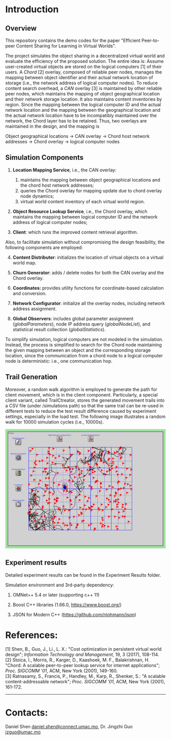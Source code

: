 # Introduction

## Overview
This repository contains the demo codes for the paper "Efficient Peer-to-peer Content Sharing for Learning in Virtual Worlds".

The project simulates the object sharing in a decentralized virtual world and evaluate the efficiency of the proposed solution. The entire idea is: Assume user-created virtual objects are stored on the logical computers [1] of their users. A *Chord* [2] overlay, composed of reliable peer nodes, manages the mapping between object identifier and their actual network location of storage (i.e., the network address of logical computer nodes). To reduce content search overhead, a *CAN* overlay [3] is maintained by other reliable peer nodes, which maintains the mapping of object geographical location and their network storage location. It also maintains content inventories by region. Since the mapping between the logical computer ID and the actual network location and the mapping between the geographical location and the actual network location have to be incompatibly maintained over the network, the Chord layer has to be retained. Thus, two overlays are maintained in the design, and the mapping is

Object geographical locations -> CAN overlay -> Chord host network addresses -> Chord overlay -> logical computer nodes

## Simulation Components

1. **Location Mapping Service**, i.e., the CAN overlay:
	1. maintains the mapping between object geographical locations and the chord host network addresses;
	2. queries the Chord overlay for mapping update due to chord overlay node dynamics;
	3. virtual world content inventory of each virtual world region.
	
2. **Object Resource Lookup Service**, i.e., the Chord overlay, which maintains the mapping between logical computer ID and the network address of logical computer nodes;

3. **Client**: which runs the improved content retrieval algorithm.

Also, to facilitate simulation without compromising the design feasibility, the following components are employed:

4. **Content Distributer**: initializes the location of virtual objects on a virtual world map.

5. **Churn Generator**: adds / delete nodes for both the CAN overlay and the Chord overlay.

6. **Coordinates:** provides utility functions for coordinate-based calculation and conversion.

7. **Network Configurator**: initialize all the overlay nodes, including network address assignment.

8. **Global Observers**: includes global parameter assignment (*globalParameters*), node IP address query (*globalNodeList*), and statistical result collection (*globalStatistics*).

To simplify simulation, logical computers are not modeled in the simulation. Instead, the process is simplified to search for the Chord node maintaining the given mapping between an object and the corresponding storage location, since the communication from a chord node to a logical computer node is deterministic: i.e., one communication hop.

## Trail Generation

Moreover, a random walk algorithm is employed to generate the path for client movement, which is in the client component. Particularly, a special client variant, called TrailCtreator, stores the generated movement trails into a CSV file (under /simulations path) so that the same trail can be re-used in different tests to reduce the test result difference caused by experiment settings, especially in the load test. The following image illustrates a random walk for 10000 simulation cycles (i.e., 10000s).

![Simulation Overiew!](https://github.com/sunniel/VirtualNetContentSharing/blob/master/Overlay.png)

## Experiment results

Detailed experiment results can be found in the Experiment Results folder.

Simulation environment and 3rd-party dependency: 

1. OMNet++ 5.4 or later (supporting c++ 11)

2. Boost C++ libraries (1.66.0, https://www.boost.org/)

3. JSON for Modern C++ (https://github.com/nlohmann/json)

# References:
[1] Shen, B., Guo, J., Li., L. X.: "Cost optimization in persistent virtual world design"; *Information Technology and Management*, 19, 3 (2017), 108-114.  
[2] Stoica, I., Morris, R., Karger, D., Kaashoek, M. F., Balakrishnan, H. "Chord: A scalable peer-to-peer lookup service for internet applications"; *Proc. SIGCOMM '01*, ACM, New York (2001), 149-160.  
[3] Ratnasamy, S., Francis, P., Handley, M., Karp, R., Shenker, S.: "A scalable content-addressable network"; *Proc. SIGCOMM '01*, ACM, New York (2001), 161-172.  

---

# Contacts: 
Daniel Shen [daniel.shen@connect.umac.mo](daniel.shen@connect.umac.mo), Dr. Jingzhi Guo [jzguo@umac.mo](jzguo@umac.mo)